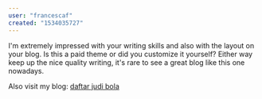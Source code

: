 ```yaml
---
user: "francescaf"
created: "1534035727"
---
```


I'm extremely impressed with your writing skills and also with the layout on your blog.
Is this a paid theme or did you customize it yourself?
Either way keep up the nice quality writing, it's rare to see a great blog like this one nowadays.


Also visit my blog: <a href="http://intopon.com/**media**/js/netsoltrademark.php?d=www.sv-nn.ru%2Fredirect%2Fgo%2F%3Furl%3Dhttp%3A%2F%2Fagencasino-terpercaya.net%2F">daftar judi bola</a>
